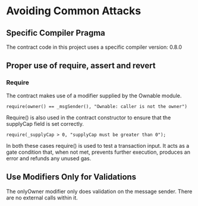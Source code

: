 # Avoiding Common Attacks

## Specific Compiler Pragma

The contract code in this project uses a specific compiler version: 0.8.0

## Proper use of require, assert and revert

### Require

The contract makes use of a modifier supplied by the Ownable module.

```
require(owner() == _msgSender(), "Ownable: caller is not the owner")
```

Require() is also used in the contract constructor to ensure that the supplyCap field is set correctly.

```
require(_supplyCap > 0, "supplyCap must be greater than 0");
```

In both these cases require() is used to test a transaction input. It acts as a gate condition that, when not met, prevents further execution, produces an error and refunds any unused gas.

## Use Modifiers Only for Validations

The onlyOwner modifier only does validation on the message sender. There are no external calls within it.

